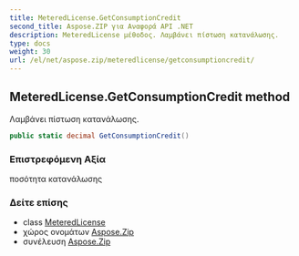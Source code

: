 ```yaml
---
title: MeteredLicense.GetConsumptionCredit
second_title: Aspose.ZIP για Αναφορά API .NET
description: MeteredLicense μέθοδος. Λαμβάνει πίστωση κατανάλωσης.
type: docs
weight: 30
url: /el/net/aspose.zip/meteredlicense/getconsumptioncredit/
---
```

## MeteredLicense.GetConsumptionCredit method

Λαμβάνει πίστωση κατανάλωσης.

```csharp
public static decimal GetConsumptionCredit()
```

### Επιστρεφόμενη Αξία

ποσότητα κατανάλωσης

### Δείτε επίσης

* class [MeteredLicense](../)
* χώρος ονομάτων [Aspose.Zip](../../meteredlicense/)
* συνέλευση [Aspose.Zip](../../../)


